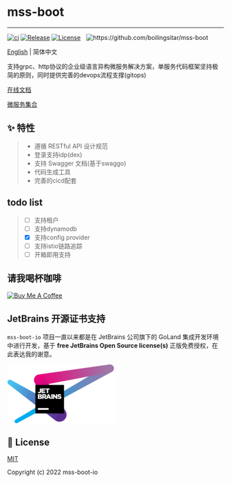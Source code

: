# mss-boot

---
<img align="right" width="320" src="https://mss-boot-io.github.io/mss-boot-docs/images/logos/logo-b.png"  alt="https://github.com/boilingsitar/mss-boot"/>


[![ci](https://github.com/boilingsitar/mss-boot/actions/workflows/ci.yml/badge.svg)](https://github.com/boilingsitar/mss-boot/actions/workflows/ci.yml)
[![Release](https://img.shields.io/github/v/release/mss-boot-io/mss-boot.svg?style=flat-square)](https://github.com/boilingsitar/mss-boot/releases)
[![License](https://img.shields.io/github/license/mashape/apistatus.svg)](https://github.com/boilingsitar/mss-boot)

[English](https://github.com/boilingsitar/mss-boot/blob/main/README.md) | 简体中文

支持grpc、http协议的企业级语言异构微服务解决方案，单服务代码框架坚持极简的原则，同时提供完善的devops流程支撑(gitops)

[在线文档](https://mss-boot-io.github.io/mss-boot-docs/index.html)

[微服务集合](https://github.com/boilingsitar/mss-boot-monorepo)

## ✨ 特性
> - 遵循 RESTful API 设计规范
> - 登录支持idp(dex)
> - 支持 Swagger 文档(基于swaggo)
> - 代码生成工具
> - 完善的cicd配套

## todo list
> - [ ] 支持租户
> - [ ] 支持dynamodb
> - [x] 支持config provider
> - [ ] 支持istio链路追踪
> - [ ] 开箱即用支持

## 请我喝杯咖啡
<a href="https://www.buymeacoffee.com/lwnmengjing" target="_blank"><img src="https://cdn.buymeacoffee.com/buttons/v2/default-yellow.png" alt="Buy Me A Coffee" style="height: 60px !important;width: 217px !important;" ></a>


## JetBrains 开源证书支持

`mss-boot-io` 项目一直以来都是在 JetBrains 公司旗下的 GoLand 集成开发环境中进行开发，基于 **free JetBrains Open Source license(s)** 正版免费授权，在此表达我的谢意。

<a href="https://www.jetbrains.com/?from=kubeadm-ha" target="_blank"><img src="https://raw.githubusercontent.com/panjf2000/illustrations/master/jetbrains/jetbrains-variant-4.png" width="250" align="middle"/></a>

## 🔑 License

[MIT](https://raw.githubusercontent.com/mss-boot-io/mss-boot/main/LICENSE)

Copyright (c) 2022 mss-boot-io